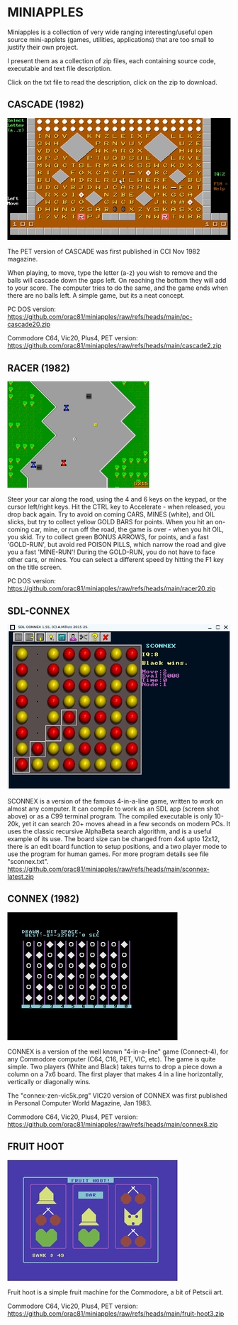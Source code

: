 # MINIAPPLES

Miniapples is a collection of very wide ranging interesting/useful open source mini-applets (games, utilities, applications) that are too small to justify their own project.

I present them as a collection of zip files, each containing source code, executable and text file description.

Click on the txt file to read the description, click on the zip to download.

## CASCADE (1982)

<img src="https://github.com/orac81/miniapples/blob/main/pc-cascade-screen.png">

The PET version of CASCADE was first published in CCI Nov 1982 magazine.

When playing, to  move, type the letter (a-z) you wish to remove and the balls will cascade
down the gaps left. On reaching the bottom they will add to your score. 
The computer tries to do the same, and the game ends when there are no balls left.
A simple game, but its a neat concept.

PC DOS version:
<https://github.com/orac81/miniapples/raw/refs/heads/main/pc-cascade20.zip>

Commodore C64, Vic20, Plus4, PET version:
<https://github.com/orac81/miniapples/raw/refs/heads/main/cascade2.zip>



## RACER (1982)

<img src ="https://github.com/orac81/miniapples/blob/main/racer-screen1.png">


Steer your car along the road, using the 4
and 6 keys on the keypad, or the cursor left/right keys. Hit the
CTRL key to Accelerate - when released, you drop back again.
Try to avoid on coming CARS, MINES (white), and OIL slicks, but
try to collect yellow GOLD BARS for points. When you hit an
on-coming car, mine, or run off the road, the game is over - when
you hit OIL, you skid. Try to collect green BONUS ARROWS, for
points, and a fast 'GOLD-RUN', but avoid red POISON PILLS, which
narrow the road and give you a fast 'MINE-RUN'!
During the GOLD-RUN, you do not have to face other cars, or mines.
You can select a different speed by hitting the F1 key on the title
screen.

PC DOS version:
<https://github.com/orac81/miniapples/raw/refs/heads/main/racer20.zip>

## SDL-CONNEX

<img src ="https://github.com/orac81/miniapples/blob/main/sconnex155screenshot.png">

SCONNEX is a version of the famous 4-in-a-line game, written to work on almost any computer. It can compile to work as an SDL app (screen shot above) or as a C99 terminal program. The compiled executable is only 10-20k, yet it can search 20+ moves ahead in a few seconds on modern PCs.
It uses the classic recursive AlphaBeta search algorithm, and is a useful example of its use. The board size can be changed from 4x4 upto 12x12, there is an edit board function to setup positions, and a two player mode to use the program for human games. 
For more program details see file  "sconnex.txt".
<https://github.com/orac81/miniapples/raw/refs/heads/main/sconnex-latest.zip>


## CONNEX (1982)

<img src ="https://github.com/orac81/miniapples/blob/main/connex-c16-1.png">

CONNEX is a version of the well known "4-in-a-line" game (Connect-4),
for any Commodore computer (C64, C16, PET, VIC, etc).
The game is quite simple. Two players (White and Black) takes turns 
to drop a piece down a column on a 7x6 board. The first player that makes 
4 in a line horizontally, vertically or diagonally wins. 

The "connex-zen-vic5k.prg" VIC20 version of CONNEX was first published in 
Personal Computer World Magazine, Jan 1983. 

Commodore C64, Vic20, Plus4, PET version:
<https://github.com/orac81/miniapples/raw/refs/heads/main/connex8.zip>


## FRUIT HOOT

<img src ="https://github.com/orac81/miniapples/blob/main/fruit1.png">

Fruit hoot is a simple fruit machine for the Commodore, a bit of Petscii art.

Commodore C64, Vic20, Plus4, PET version:
<https://github.com/orac81/miniapples/raw/refs/heads/main/fruit-hoot3.zip>



